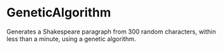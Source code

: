 # GeneticAlgorithm
Generates a Shakespeare paragraph from 300 random characters, within less than a minute, using a genetic algorithm.
